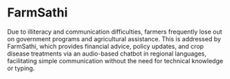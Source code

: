 # FarmSathi

Due to illiteracy and communication difficulties, farmers frequently lose out on government programs and agricultural assistance. This is addressed by FarmSathi, which provides financial advice, policy updates, and crop disease treatments via an audio-based chatbot in regional languages, facilitating simple communication without the need for technical knowledge or typing.
